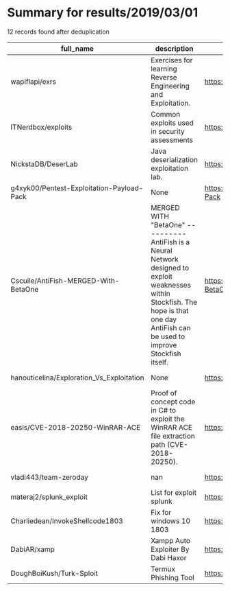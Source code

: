 
# Summary for results/2019/03/01
    
12 records found after deduplication

| full_name | description | html_url | matched_list | matched_count | pushed_at | size | stargazers_count | language | forks_count |
|-------------------------------------------|-------------------------------------------------------------------------------------------------------------------------------------------------------------------------------------------|--------------------------------------------------------------|----------------------|-----------------|---------------------------|--------|--------------------|------------|---------------|
| wapiflapi/exrs | Exercises for learning Reverse Engineering and Exploitation. | https://github.com/wapiflapi/exrs | ['exploit'] | 1 | 2019-03-01 15:43:20+00:00 | 124 | 375 | C | 59 |
| ITNerdbox/exploits | Common exploits used in security assessments | https://github.com/ITNerdbox/exploits | ['exploit'] | 1 | 2019-03-01 14:06:43+00:00 | 27335 | 1 | PHP | 1 |
| NickstaDB/DeserLab | Java deserialization exploitation lab. | https://github.com/NickstaDB/DeserLab | ['exploit'] | 1 | 2019-03-01 13:07:19+00:00 | 6 | 198 | Java | 46 |
| g4xyk00/Pentest-Exploitation-Payload-Pack | None | https://github.com/g4xyk00/Pentest-Exploitation-Payload-Pack | ['exploit'] | 1 | 2019-03-01 06:36:45+00:00 | 4 | 0 | Ruby | 0 |
| Cscuile/AntiFish-MERGED-With-BetaOne | MERGED WITH "BetaOne" ---------- AntiFish is a Neural Network designed to exploit weaknesses within Stockfish. The hope is that one day AntiFish can be used to improve Stockfish itself. | https://github.com/Cscuile/AntiFish-MERGED-With-BetaOne | ['exploit'] | 1 | 2019-03-01 00:26:12+00:00 | 28 | 10 | Batchfile | 5 |
| hanouticelina/Exploration_Vs_Exploitation | None | https://github.com/hanouticelina/Exploration_Vs_Exploitation | ['exploit'] | 1 | 2019-03-01 19:37:24+00:00 | 6903 | 1 | Python | 0 |
| easis/CVE-2018-20250-WinRAR-ACE | Proof of concept code in C# to exploit the WinRAR ACE file extraction path (CVE-2018-20250). | https://github.com/easis/CVE-2018-20250-WinRAR-ACE | ['cve-2', 'exploit'] | 2 | 2019-03-01 13:35:59+00:00 | 10 | 21 | C# | 19 |
| vladi443/team-zeroday | nan | https://github.com/vladi443/team-zeroday | ['zeroday'] | 1 | 2019-03-01 03:30:49+00:00 | 0 | 0 | nan | 1 |
| materaj2/splunk_exploit | List for exploit splunk | https://github.com/materaj2/splunk_exploit | ['exploit'] | 1 | 2019-03-01 04:15:30+00:00 | 1 | 0 | | 0 |
| Charliedean/InvokeShellcode1803 | Fix for windows 10 1803 | https://github.com/Charliedean/InvokeShellcode1803 | ['shellcode'] | 1 | 2019-03-01 12:24:31+00:00 | 6 | 0 | PowerShell | 0 |
| DabiAR/xamp | Xampp Auto Exploiter By Dabi Haxor | https://github.com/DabiAR/xamp | ['exploit'] | 1 | 2019-03-01 19:41:00+00:00 | 2 | 0 | Python | 0 |
| DoughBoiKush/Turk-Sploit | Termux Phishing Tool | https://github.com/DoughBoiKush/Turk-Sploit | ['sploit'] | 1 | 2019-03-01 13:46:00+00:00 | 5579 | 7 | PHP | 3 |
